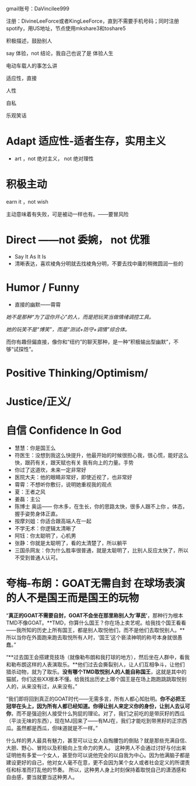 gmail账号：DaVincilee999

注册：DivineLeeForce或者KingLeeForce，直到不需要手机号码；同时注册spotify，用US地址，节点使用mkshare3和toshare5

积极描述，鼓励别人

say 体验，not 结论，我自己也说了是 体验人生

电动车载人的事怎么讲

适应性，直接

人性

自私

乐观笑话

# Adapt 适应性-适者生存，实用主义

- art ，not 绝对主义， not 绝对理性

# 积极主动

earn it ，not wish

主动意味着有失败，可是被动一样也有。——要冒风险

# Direct ——not 委婉， not 优雅

- Say It As It Is
- 清晰表达，喜欢棱角分明就去找棱角分明，不要去找中庸的稍微圆润一些的

# Humor / Funny

- 直接的幽默——霄霄

*她不是那种“为了逗你开心”的人，而是把玩笑当做情绪调控工具。*

*她的玩笑不是“博笑”，而是“测试+防守+调情”综合体。*

而你有趣但偏直接，像你和“纽约”的聊天那种，是一种“积极输出型幽默”，不够“试探性”。

# Positive Thinking/Optimism/

# Justice/正义/

# 自信 Confidence In God

- 慧慧：你是国王么
- 符医生：没想到我这么快提升，他最开始的时候很担心我，很心慌，能好这么快，跟药有关，跟天赋也有关 我有向上的力量。手势
- 你过了这道坎，未来一定非常好
- 医院大夫：他的眼睛非常好，即使近视了，也非常好
- 霄霄：不想听你敷衍，说明她重视我的观点
- 夏：王者之风
- 姜磊：主公
- 陈博士 奥运—— 你木多，在生长，你的思路太快，很多人跟不上你 。体态，握手姿势身体正直。
- 按摩刘姐：你适合跟高端人在一起
- 不学无术：你逻辑太清晰了
- 阿钰：你太聪明了，心机男
- 张静：你就是太聪明了，看的太清楚了，所以躺平
- 三国杀网友：你为什么胜率很普通，就是太聪明了，比别人反应太快了，所以不受到普通人认可。

# 夸梅-布朗：GOAT无需自封 在球场表演的人不是国王而是国王的玩物

“**真正的GOAT不需要自封，GOAT不会坐在那里称别人为‘草民’**，那种行为根本TMD不像GOAT。**TMD，你算什么国王？你在场上卖艺呢。给我找个国王看看——我所知的历史上所有国王，都是别人取悦他们，而不是他们去取悦别人。**所以当你在外面跑来跑去取悦所有人时，‘国王’这个亵渎神明的称号本身就很愚蠢。”

“**过去国王会搭建竞技场（就像勒布朗和我打球的地方），然后坐在人群中，看我和勒布朗这样的人表演取乐。**他们过去会撕裂别人，让人们互相争斗，让他们猎杀动物，就为了取乐。**没有哪个TMD取悦别人的人能自称国王**，这就是其中的猫腻，你们这些XX根本不懂。给我找出历史上哪个国王是在场上跑跑跳跳取悦别人的，从来没有过，从来没有。”

“我们即将回到真正的GOAT时代——无需多言，所有人都心知肚明。**你不必把王冠举在头上，因为所有人都已经知道。你得让别人来定义你的身份，让别人去认可你**，而不是强迫别人接受什么狗屁的理论。对了，我们之前吃的是带灰籽的西瓜（平淡无味的东西），现在MJ回来了——有MJ在，我们才能吃到带黑籽的正宗西瓜。虽然都是西瓜，但味道就是不一样。”

什么样的男人最具有魅力，甚至可以让女人自掏腰包的倒贴？就是那些充满自信、大胆、野心、冒险以及积极向上生命力的男人。 这种男人不会通过讨好与付出来证明他有多爱一个女人，甚至你可以说他完全的以自我为中心。因为他满脑子都是建设更好的自己，他对女人毫不在意，更不会因为某个女人或者社会定义的所谓责任和标准而打乱他的节奏。 所以，这种男人身上时刻保持着取悦自己的潇洒感和自由感，要当就要当这种男人。